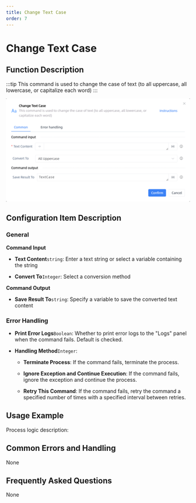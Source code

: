 ```yaml
---
title: Change Text Case
order: 7
---
```


# Change Text Case

## Function Description

:::tip 
This command is used to change the case of text (to all uppercase, all lowercase, or capitalize each word)
:::

![Change Text Case](../../../assets/Change%20Text%20Case_command.png)

## Configuration Item Description

### General

**Command Input**

- **Text Content**`string`: Enter a text string or select a variable containing the string

- **Convert To**`Integer`: Select a conversion method


**Command Output**

- **Save Result To**`string`: Specify a variable to save the converted text content

### Error Handling

- **Print Error Logs**`Boolean`: Whether to print error logs to the "Logs" panel when the command fails. Default is checked. 

- **Handling Method**`Integer`:

    - **Terminate Process**: If the command fails, terminate the process.

    - **Ignore Exception and Continue Execution**: If the command fails, ignore the exception and continue the process.

    - **Retry This Command**: If the command fails, retry the command a specified number of times with a specified interval between retries.

## Usage Example

Process logic description:

## Common Errors and Handling

None

## Frequently Asked Questions

None

